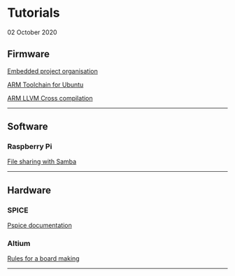 # Tutorials
02 October 2020

## Firmware

[Embedded project organisation](project_structure.html)

[ARM Toolchain for Ubuntu](arm_toolchain_ubuntu.html)

[ARM LLVM Cross compilation](arm_llvm_cross_compil.html)

_ _ _

## Software

### Raspberry Pi

[File sharing with Samba](Samba.html)

_ _ _

## Hardware

### SPICE

[Pspice documentation](https://stuffle.website/references/PSpice_help/)

### Altium

[Rules for a board making](CAO_rules.html)

_ _ _